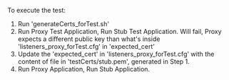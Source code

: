 To execute the test:
1. Run 'generateCerts_forTest.sh'
2. Run Proxy Test Application, Run Stub Test Application. Will fail, Proxy expects a different public key than what's inside 'listeners_proxy_forTest.cfg' in 'expected_cert'
3. Update the 'expected_cert' in 'listeners_proxy_forTest.cfg' with the content of file in 'testCerts/stub.pem', generated in Step 1.
4. Run Proxy Application, Run Stub Application.